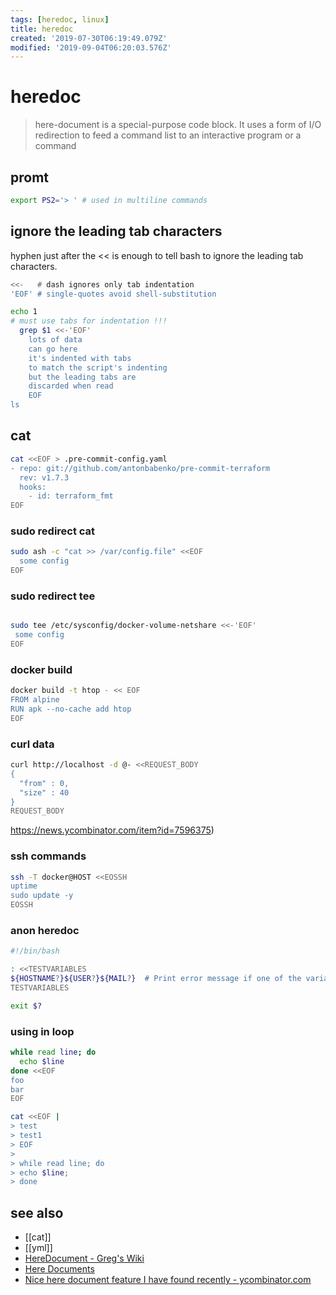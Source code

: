 ```yaml
---
tags: [heredoc, linux]
title: heredoc
created: '2019-07-30T06:19:49.079Z'
modified: '2019-09-04T06:20:03.576Z'
---
```


# heredoc

> here-document is a special-purpose code block. It uses a form of I/O redirection to feed a command list to an interactive program or a command

## promt
```sh
export PS2='> ' # used in multiline commands
```

## ignore the leading tab characters
hyphen just after the << is enough to tell bash to ignore the leading tab characters.
```sh
<<-   # dash ignores only tab indentation
'EOF' # single-quotes avoid shell-substitution
```
```sh
echo 1
# must use tabs for indentation !!!
  grep $1 <<-'EOF'
    lots of data
    can go here
    it's indented with tabs
    to match the script's indenting
    but the leading tabs are
    discarded when read
    EOF
ls
```

## cat

```sh
cat <<EOF > .pre-commit-config.yaml
- repo: git://github.com/antonbabenko/pre-commit-terraform
  rev: v1.7.3
  hooks:
    - id: terraform_fmt
EOF
```

### sudo redirect cat
```sh
sudo ash -c "cat >> /var/config.file" <<EOF
  some config
EOF
```

### sudo redirect tee
```sh

sudo tee /etc/sysconfig/docker-volume-netshare <<-'EOF'
 some config
EOF
```

### docker build
```sh
docker build -t htop - << EOF
FROM alpine
RUN apk --no-cache add htop
EOF
```
    
### curl data
```sh
curl http://localhost -d @- <<REQUEST_BODY
{
  "from" : 0,
  "size" : 40
}
REQUEST_BODY
```
https://news.ycombinator.com/item?id=7596375)

### ssh commands
```sh
ssh -T docker@HOST <<EOSSH
uptime
sudo update -y
EOSSH
```

### anon heredoc

```sh
#!/bin/bash

: <<TESTVARIABLES
${HOSTNAME?}${USER?}${MAIL?}  # Print error message if one of the variables not set.
TESTVARIABLES

exit $?
```

### using in loop

```sh
while read line; do
  echo $line
done <<EOF
foo
bar
EOF
```

```sh
cat <<EOF |
> test
> test1
> EOF
>
> while read line; do
> echo $line;
> done
```

## see also
- [[cat]]
- [[yml]]
- [HereDocument - Greg's Wiki](https://mywiki.wooledge.org/HereDocument)
- [Here Documents](http://www.tldp.org/LDP/abs/html/here-docs.html)
- [Nice here document feature I have found recently - ycombinator.com](https://news.ycombinator.com/item?id=7596375)
